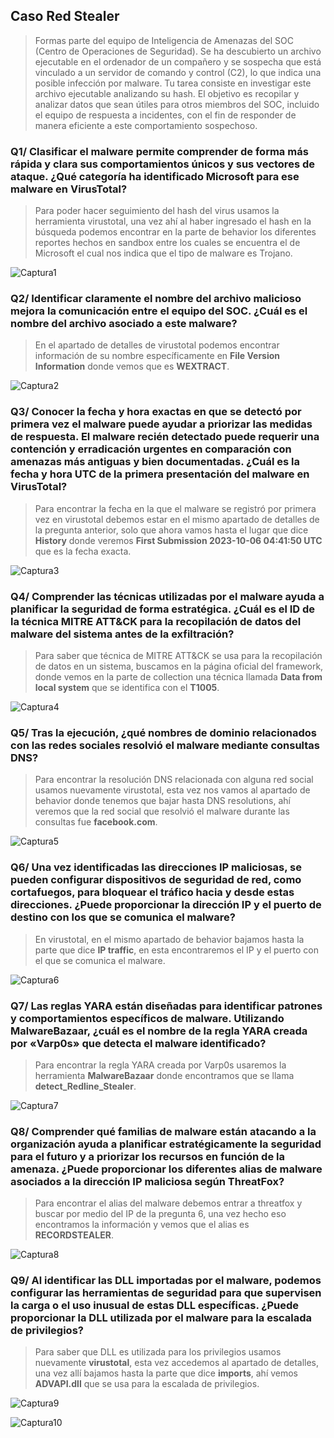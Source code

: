 ## Caso Red Stealer

>Formas parte del equipo de Inteligencia de Amenazas del SOC (Centro de Operaciones de Seguridad). Se ha descubierto un archivo ejecutable en el ordenador de un compañero y se sospecha que está vinculado a un servidor de comando y control (C2), lo que indica una posible infección por malware.
Tu tarea consiste en investigar este archivo ejecutable analizando su hash. El objetivo es recopilar y analizar datos que sean útiles para otros miembros del SOC, incluido el equipo de respuesta a incidentes, con el fin de responder de manera 
eficiente a este comportamiento sospechoso.

### Q1/ Clasificar el malware permite comprender de forma más rápida y clara sus comportamientos únicos y sus vectores de ataque. ¿Qué categoría ha identificado Microsoft para ese malware en VirusTotal?

>Para poder hacer seguimiento del hash del virus usamos la herramienta virustotal, una vez ahí al haber ingresado el hash en la búsqueda podemos encontrar en la parte de behavior los diferentes reportes hechos en sandbox entre los cuales se encuentra el de Microsoft el cual nos indica que el tipo de malware es Trojano.

![Captura1](./Capturas/Captura1.png)

### Q2/ Identificar claramente el nombre del archivo malicioso mejora la comunicación entre el equipo del SOC. ¿Cuál es el nombre del archivo asociado a este malware?

>En el apartado de detalles de virustotal podemos encontrar información de su nombre específicamente en **File Version Information** donde vemos que es **WEXTRACT**.

![Captura2](./Capturas/Captura2.png)

### Q3/ Conocer la fecha y hora exactas en que se detectó por primera vez el malware puede ayudar a priorizar las medidas de respuesta. El malware recién detectado puede requerir una contención y erradicación urgentes en comparación con amenazas más antiguas y bien documentadas. ¿Cuál es la fecha y hora UTC de la primera presentación del malware en VirusTotal?

>Para encontrar la fecha en la que el malware se registró por primera vez en virustotal debemos estar en el mismo apartado de detalles de la pregunta anterior, solo que ahora vamos hasta el lugar que dice **History** donde veremos **First Submission 2023-10-06 04:41:50 UTC** que es la fecha exacta.

![Captura3](./Capturas/Captura3.png)

### Q4/ Comprender las técnicas utilizadas por el malware ayuda a planificar la seguridad de forma estratégica. ¿Cuál es el ID de la técnica MITRE ATT&CK para la recopilación de datos del malware del sistema antes de la exfiltración?

>Para saber que técnica de MITRE ATT&CK se usa para la recopilación de datos en un sistema, buscamos en la página oficial del framework, donde vemos en la parte de collection una técnica llamada **Data from local system** que se identifica con el **T1005**.

![Captura4](./Capturas/Captura4.png)

### Q5/ Tras la ejecución, ¿qué nombres de dominio relacionados con las redes sociales resolvió el malware mediante consultas DNS?

>Para encontrar la resolución DNS relacionada con alguna red social usamos nuevamente virustotal, esta vez nos vamos al apartado de behavior donde tenemos que bajar hasta DNS resolutions, ahí veremos que la red social que resolvió el malware durante las consultas fue **facebook.com**.

![Captura5](./Capturas/Captura5.png)

### Q6/ Una vez identificadas las direcciones IP maliciosas, se pueden configurar dispositivos de seguridad de red, como cortafuegos, para bloquear el tráfico hacia y desde estas direcciones. ¿Puede proporcionar la dirección IP y el puerto de destino con los que se comunica el malware?

>En virustotal, en el mismo apartado de behavior bajamos hasta la parte que dice **IP traffic**, en esta encontraremos el IP y el puerto con el que se comunica el malware.

![Captura6](./Capturas/Captura6.png)

### Q7/ Las reglas YARA están diseñadas para identificar patrones y comportamientos específicos de malware. Utilizando MalwareBazaar, ¿cuál es el nombre de la regla YARA creada por «Varp0s» que detecta el malware identificado?

>Para encontrar la regla YARA creada por Varp0s usaremos la herramienta **MalwareBazaar** donde encontramos que se llama **detect_Redline_Stealer**.

![Captura7](./Capturas/Captura7.png)

### Q8/ Comprender qué familias de malware están atacando a la organización ayuda a planificar estratégicamente la seguridad para el futuro y a priorizar los recursos en función de la amenaza. ¿Puede proporcionar los diferentes alias de malware asociados a la dirección IP maliciosa según ThreatFox?

>Para encontrar el alias del malware debemos entrar a threatfox y buscar por medio del IP de la pregunta 6, una vez hecho eso encontramos la información y vemos que el alias es **RECORDSTEALER**.

![Captura8](./Capturas/Captura8.png)

### Q9/ Al identificar las DLL importadas por el malware, podemos configurar las herramientas de seguridad para que supervisen la carga o el uso inusual de estas DLL específicas. ¿Puede proporcionar la DLL utilizada por el malware para la escalada de privilegios?

>Para saber que DLL es utilizada para los privilegios usamos nuevamente **virustotal**, esta vez accedemos al apartado de detalles, una vez allí bajamos hasta la parte que dice **imports**, ahí vemos **ADVAPI.dll** que se usa para la escalada de privilegios.

![Captura9](./Capturas/Captura9.png)





![Captura10](./Capturas/Captura10.png)